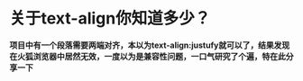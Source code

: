 # 关于text-align你知道多少？

**项目中有一个段落需要两端对齐，本以为text-align:justufy就可以了，结果发现在火狐浏览器中居然无效，一度以为是兼容性问题，一口气研究了个遍，特在此分享一下**

